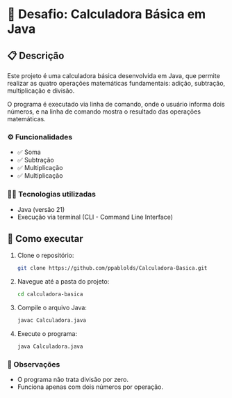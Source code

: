 # 📘 Desafio: Calculadora Básica em Java

## 📋 Descrição

Este projeto é uma calculadora básica desenvolvida em Java, que permite realizar as quatro operações matemáticas fundamentais: adição, subtração, multiplicação e divisão.

O programa é executado via linha de comando, onde o usuário informa dois números, e na linha de comando mostra o resultado das operações matemáticas.

### ⚙️ Funcionalidades

 - ✅ Soma
 - ✅ Subtração
 - ✅ Multiplicação
 - ✅ Multiplicação

### 🧑‍💻 Tecnologias utilizadas

 - Java (versão 21)
 - Execução via terminal (CLI - Command Line Interface)

## 🚀 Como executar

1. Clone o repositório:
   ```bash
   git clone https://github.com/ppablolds/Calculadora-Basica.git
2. Navegue até a pasta do projeto:
    ```bash
   cd calculadora-basica
3. Compile o arquivo Java:
    ```bash
   javac Calculadora.java
4. Execute o programa:
    ```bash
   java Calculadora.java
   
### 📌 Observações

 - O programa não trata divisão por zero. 
 - Funciona apenas com dois números por operação.